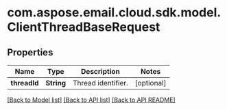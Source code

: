 
# com.aspose.email.cloud.sdk.model.ClientThreadBaseRequest

## Properties
Name | Type | Description | Notes
------------ | ------------- | ------------- | -------------
**threadId** | **String** | Thread identifier.              |  [optional]


[[Back to Model list]](README.md#documentation-for-models) [[Back to API list]](README.md#documentation-for-api-endpoints) [[Back to API README]](README.md)

